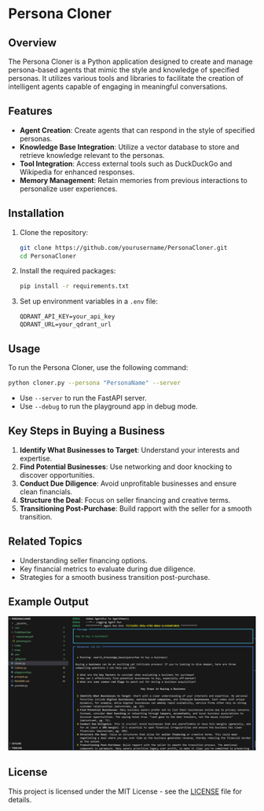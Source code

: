 # Persona Cloner

## Overview
The Persona Cloner is a Python application designed to create and manage persona-based agents that mimic the style and knowledge of specified personas. It utilizes various tools and libraries to facilitate the creation of intelligent agents capable of engaging in meaningful conversations.

## Features
- **Agent Creation**: Create agents that can respond in the style of specified personas.
- **Knowledge Base Integration**: Utilize a vector database to store and retrieve knowledge relevant to the personas.
- **Tool Integration**: Access external tools such as DuckDuckGo and Wikipedia for enhanced responses.
- **Memory Management**: Retain memories from previous interactions to personalize user experiences.

## Installation
1. Clone the repository:
   ```bash
   git clone https://github.com/yourusername/PersonaCloner.git
   cd PersonaCloner
   ```

2. Install the required packages:
   ```bash
   pip install -r requirements.txt
   ```

3. Set up environment variables in a `.env` file:
   ```
   QDRANT_API_KEY=your_api_key
   QDRANT_URL=your_qdrant_url
   ```

## Usage
To run the Persona Cloner, use the following command:
```bash
python cloner.py --persona "PersonaName" --server
```
- Use `--server` to run the FastAPI server.
- Use `--debug` to run the playground app in debug mode.

## Key Steps in Buying a Business
1. **Identify What Businesses to Target**: Understand your interests and expertise.
2. **Find Potential Businesses**: Use networking and door knocking to discover opportunities.
3. **Conduct Due Diligence**: Avoid unprofitable businesses and ensure clean financials.
4. **Structure the Deal**: Focus on seller financing and creative terms.
5. **Transitioning Post-Purchase**: Build rapport with the seller for a smooth transition.

## Related Topics
- Understanding seller financing options.
- Key financial metrics to evaluate during due diligence.
- Strategies for a smooth business transition post-purchase.

## Example Output
![Example Output](photos/example_output.png)

## License
This project is licensed under the MIT License - see the [LICENSE](LICENSE) file for details.
